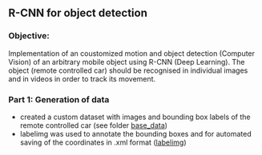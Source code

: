 ## R-CNN for object detection 

### Objective:
Implementation of an coustomized motion and object detection (Computer Vision) of an arbitrary mobile object using R-CNN (Deep Learning).
The object (remote controlled car) should be recognised in individual images and in videos in order to track its movement.

### Part 1: Generation of data
- created a custom dataset with images and bounding box labels of the remote controlled car (see folder [base_data](https://github.com/nickjust/RCNN_object_detection/base_data/)) 
- labelimg was used to annotate the bounding boxes and for automated saving of the coordinates in .xml format ([labelimg](https://github.com/nickjust/RCNN_object_detection/labelimg/)) 


